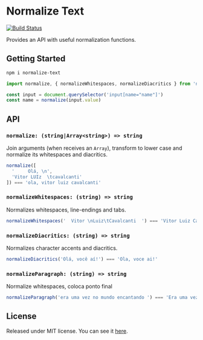 # Normalize Text

[![Build Status][ci-status-badge]][ci-status]

Provides an API with useful normalization functions.

## Getting Started

```sh
npm i normalize-text
```

```js
import normalize, { normalizeWhitespaces, normalizeDiacritics } from 'normalize-text'

const input = document.querySelector('input[name="name"]')
const name = normalize(input.value)
```

## API

### `normalize: (string|Array<string>) => string`

Join arguments (when receives an `Array`), transform to lower case and normalize its whitespaces and diacritics.

```js
normalize([
  '     Olá, \n',
  'Vitor LUIz  \tcavalcanti'
]) === 'ola, vitor luiz cavalcanti'
```

### `normalizeWhitespaces: (string) => string`

Normalizes whitespaces, line-endings and tabs.

```js
normalizeWhitespaces('  Vitor \nLuiz\tCavalcanti  ') === 'Vitor Luiz Cavalcanti'
```

### `normalizeDiacritics: (string) => string`

Normalizes character accents and diacritics.

```js
normalizeDiacritics('Olá, você aí!') === 'Ola, voce ai!'
```

### `normalizeParagraph: (string) => string`

Normalize whitespaces, coloca ponto final

```js
normalizeParagraph('era uma vez no mundo encantando ') === 'Era uma vez no mundo encantado.'
```

## License

Released under MIT license. You can see it [here][license].

<!-- Links -->
[license]: ./LICENSE
[ci-status]: https://travis-ci.org/VitorLuizC/normalize-text
[ci-status-badge]: https://travis-ci.org/VitorLuizC/normalize-text.svg?branch=master
